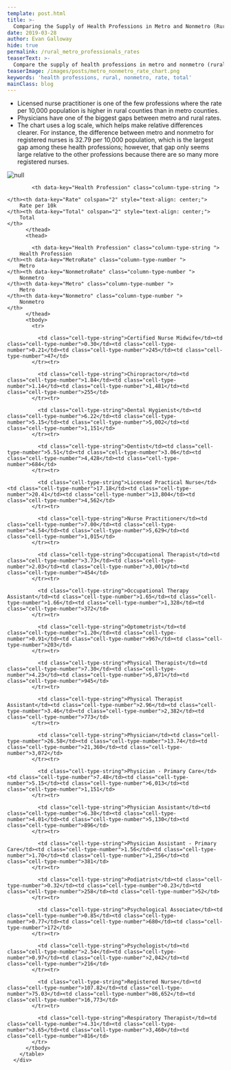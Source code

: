 ```yaml
---
template: post.html
title: >-
  Comparing the Supply of Health Professions in Metro and Nonmetro (Rural) Counties
date: 2019-03-28
author: Evan Galloway
hide: true
permalink: /rural_metro_professionals_rates
teaserText: >-
  Compare the supply of health professions in metro and nonmetro (rural) counties. 
teaserImage: /images/posts/metro_nonmetro_rate_chart.png
keywords: 'health professions, rural, nonmetro, rate, total'
mainClass: blog
---
```

- Licensed nurse practitioner is one of the few professions where the rate per 10,000 population is higher in rural counties than in metro counties.
- Physicians have one of the biggest gaps between metro and rural rates. 
- The chart uses a log scale, which helps make relative differences clearer. For instance, the difference between metro and nonmetro for registered nurses is 32.79 per 10,000 population, which is the largest gap among these health professions; however, that gap only seems large relative to the other professions because there are so many more registered nurses.

![null](/images/posts/metro_nonmetro_rate_chart.png)

<div>
        <table >
                  <thead>
            
            <th data-key="Health Profession" class="column-type-string ">
    
    </th><th data-key="Rate" colspan="2" style="text-align: center;">
        Rate per 10k
    </th><th data-key="Total" colspan="2" style="text-align: center;">
        Total
    </th>
          </thead>
          <thead>
            
            <th data-key="Health Profession" class="column-type-string ">
        Health Profession
    </th><th data-key="MetroRate" class="column-type-number ">
        Metro
    </th><th data-key="NonmetroRate" class="column-type-number ">
        Nonmetro
    </th><th data-key="Metro" class="column-type-number ">
        Metro
    </th><th data-key="Nonmetro" class="column-type-number ">
        Nonmetro
    </th>
          </thead>
          <tbody>
            <tr>
              
              <td class="cell-type-string">Certified Nurse Midwife</td><td class="cell-type-number">0.30</td><td class="cell-type-number">0.21</td><td class="cell-type-number">245</td><td class="cell-type-number">47</td>
            </tr><tr>
              
              <td class="cell-type-string">Chiropractor</td><td class="cell-type-number">1.84</td><td class="cell-type-number">1.14</td><td class="cell-type-number">1,481</td><td class="cell-type-number">255</td>
            </tr><tr>
              
              <td class="cell-type-string">Dental Hygienist</td><td class="cell-type-number">6.22</td><td class="cell-type-number">5.15</td><td class="cell-type-number">5,002</td><td class="cell-type-number">1,151</td>
            </tr><tr>
              
              <td class="cell-type-string">Dentist</td><td class="cell-type-number">5.51</td><td class="cell-type-number">3.06</td><td class="cell-type-number">4,428</td><td class="cell-type-number">684</td>
            </tr><tr>
              
              <td class="cell-type-string">Licensed Practical Nurse</td><td class="cell-type-number">17.18</td><td class="cell-type-number">20.41</td><td class="cell-type-number">13,804</td><td class="cell-type-number">4,562</td>
            </tr><tr>
              
              <td class="cell-type-string">Nurse Practitioner</td><td class="cell-type-number">7.00</td><td class="cell-type-number">4.54</td><td class="cell-type-number">5,629</td><td class="cell-type-number">1,015</td>
            </tr><tr>
              
              <td class="cell-type-string">Occupational Therapist</td><td class="cell-type-number">3.73</td><td class="cell-type-number">2.03</td><td class="cell-type-number">3,001</td><td class="cell-type-number">454</td>
            </tr><tr>
              
              <td class="cell-type-string">Occupational Therapy Assistant</td><td class="cell-type-number">1.65</td><td class="cell-type-number">1.66</td><td class="cell-type-number">1,328</td><td class="cell-type-number">372</td>
            </tr><tr>
              
              <td class="cell-type-string">Optometrist</td><td class="cell-type-number">1.20</td><td class="cell-type-number">0.91</td><td class="cell-type-number">967</td><td class="cell-type-number">203</td>
            </tr><tr>
              
              <td class="cell-type-string">Physical Therapist</td><td class="cell-type-number">7.30</td><td class="cell-type-number">4.23</td><td class="cell-type-number">5,871</td><td class="cell-type-number">945</td>
            </tr><tr>
              
              <td class="cell-type-string">Physical Therapist Assistant</td><td class="cell-type-number">2.96</td><td class="cell-type-number">3.46</td><td class="cell-type-number">2,382</td><td class="cell-type-number">773</td>
            </tr><tr>
              
              <td class="cell-type-string">Physician</td><td class="cell-type-number">26.58</td><td class="cell-type-number">13.74</td><td class="cell-type-number">21,360</td><td class="cell-type-number">3,072</td>
            </tr><tr>
              
              <td class="cell-type-string">Physician - Primary Care</td><td class="cell-type-number">7.48</td><td class="cell-type-number">5.15</td><td class="cell-type-number">6,013</td><td class="cell-type-number">1,151</td>
            </tr><tr>
              
              <td class="cell-type-string">Physician Assistant</td><td class="cell-type-number">6.38</td><td class="cell-type-number">4.01</td><td class="cell-type-number">5,130</td><td class="cell-type-number">896</td>
            </tr><tr>
              
              <td class="cell-type-string">Physician Assistant - Primary Care</td><td class="cell-type-number">1.56</td><td class="cell-type-number">1.70</td><td class="cell-type-number">1,256</td><td class="cell-type-number">381</td>
            </tr><tr>
              
              <td class="cell-type-string">Podiatrist</td><td class="cell-type-number">0.32</td><td class="cell-type-number">0.23</td><td class="cell-type-number">258</td><td class="cell-type-number">52</td>
            </tr><tr>
              
              <td class="cell-type-string">Psychological Associate</td><td class="cell-type-number">0.85</td><td class="cell-type-number">0.77</td><td class="cell-type-number">680</td><td class="cell-type-number">172</td>
            </tr><tr>
              
              <td class="cell-type-string">Psychologist</td><td class="cell-type-number">2.54</td><td class="cell-type-number">0.97</td><td class="cell-type-number">2,042</td><td class="cell-type-number">216</td>
            </tr><tr>
              
              <td class="cell-type-string">Registered Nurse</td><td class="cell-type-number">107.82</td><td class="cell-type-number">75.03</td><td class="cell-type-number">86,652</td><td class="cell-type-number">16,773</td>
            </tr><tr>
              
              <td class="cell-type-string">Respiratory Therapist</td><td class="cell-type-number">4.31</td><td class="cell-type-number">3.65</td><td class="cell-type-number">3,460</td><td class="cell-type-number">816</td>
            </tr>
          </tbody>
        </table>
      </div>